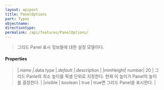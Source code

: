 ```yaml
---
layout: apipost
title: PanelOptions
part: Types
objectname: 
directiontype: 
permalink: /api/features/PanelOptions/
---
```



> 그리드 Panel 표시 정보들에 대한 설정 모델이다.

#### Properties

> \|_.name   \|_.data type \|_.default \|_.description \|
> \|minHeight\| number\|  20 \| 그리드 Panle의 최소 높이를 픽셀 단위로 지정한다. 현재 이 높이가 Panel의 높이를 결정한다. \|
> \|visible  \| boolean \| true \| true면 그리드 Panel을 표시한다. \|

